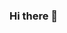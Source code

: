 ### Hi there 👋

<!--
**adibrusydif/adibrusydif** is a ✨ _special_ ✨ repository because its `README.md` (this file) appears on your GitHub profile.

[![adibrusydif's github stats](https://github-readme-stats.vercel.app/api?username=adibrusydif)](https://github.com/anuraghazra/github-readme-stats)

Here are some ideas to get you started:

- 🔭 I’m currently working on ...
- 🌱 I’m currently learning ...
- 👯 I’m looking to collaborate on ...
- 🤔 I’m looking for help with ...
- 💬 Ask me about ...
- 📫 How to reach me: ...
- 😄 Pronouns: ...
- ⚡ Fun fact: ...
-->
